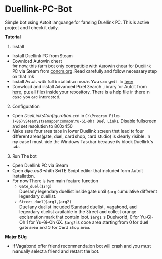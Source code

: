 # Duellink-PC-Bot
Simple bot using Autoit languange for farming Duellink PC. This is active project and I check it daily.

**Tutorial**

1. Install
  - Install Duellink PC from Steam
  - Download Autowin cheat  
    for now, this farm bot only compatible with Autowin cheat for Duellink PC via Steam from [conom.org](http://conom.org/). Read carefully
    and follow necessary step on that link
  - Install Autoit with full installation mode. You can get it in [here](https://www.autoitscript.com/site/autoit/downloads/)
  - Donwload and install Advanced Pixel Search Library for Autoit from [here](https://www.autoitscript.com/forum/topic/126430-advanced-pixel-search-library/), put all files inside your repository. There is a help file in there in case you are
    interested.
2. Configuration
  - Open *DuelLinksConfiguration.exe* in `C:\Program Files (x86)\Steam\steamapps\common\Yu-Gi-Oh! Duel Links`. Disable fullscreen and set resolution
    to 800x450
  - Make sure four area tabs in lower Duellink screen that lead to four different areas(gate, duel, card shop, card studio) is clearly visible. In my case
    I must hide the Windows Taskbar because its block Duellink's tab.

3. Run The bot
  - Open Duellink PC via Steam
  - Open *dlpc.au3* whith SciTE Script editor that included form Autoit Installation.
  - For now There is two main feature function  
    - `Gate_duel($arg)`  
      Duel any legendary duellist inside gate until `$arg` cumulative different legendary duellist.  
    - `Street_duel($arg1,$arg2)`  
      Duel any duelist included Standard duelist , vagabond, and legendary duelist available in the Street and collect orange
      exclamation mark that contain loot. `$arg1` is Duelworld, 0 for Yu-Gi-Oh 1 for Yu-Gi-Oh GX. `$arg2` is code area starting from 0 for duel   
      gate area and 3 for Card shop area.
      
**Major BUg**
- If Vagabond offer friend recommendation bot will crash and you must manually select a friend and restart the bot.
